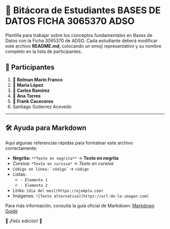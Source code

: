 # 📘 Bitácora de Estudiantes BASES DE DATOS FICHA 3065370 ADSO

Plantilla para trabajar sobre los conceptos fundamentales en Bases de Datos con la Ficha 3065370 de ADSO.
Cada estudiante deberá modificar este archivo **README.md**, colocando un emoji representativo y su nombre completo en la lista de participantes.

## 📌 Participantes


1. 🚀 **Belman Marin Franco**
2. 🎸 **María López**
3. 🏀 **Carlos Ramírez**
4. 🎨 **Ana Torres**
5. 🎉 **Frank Caceceres**
6. Santiago Gutierrez Acevedo

---

## 🛠 Ayuda para Markdown

Aquí algunas referencias rápidas para formatear este archivo correctamente:

- **Negrita:** `**Texto en negrita**` → **Texto en negrita**
- *Cursiva:* `*Texto en cursiva*` → *Texto en cursiva*
- `Código en línea:` `` `código` `` → `código`
- Listas:
  - `- Elemento 1`
  - `- Elemento 2`
- Links: `[dia del mes](https://ejemplo.com)`
- Imágenes: `![Texto alternativo](https://url-de-la-imagen.com)`

Para más información, consulta la guía oficial de Markdown: [Markdown Guide](https://www.markdownguide.org/)

🚀 ¡Feliz edición! 🎉

